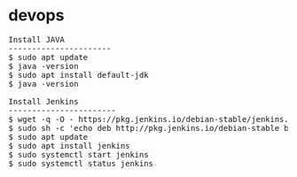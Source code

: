 # devops
<pre>
Install JAVA
----------------------
$ sudo apt update
$ java -version 
$ sudo apt install default-jdk
$ java -version 

Install Jenkins 
-----------------------
$ wget -q -O - https://pkg.jenkins.io/debian-stable/jenkins.io.key | sudo apt-key add -
$ sudo sh -c 'echo deb http://pkg.jenkins.io/debian-stable binary/ > /etc/apt/sources.list.d/jenkins.list'
$ sudo apt update
$ sudo apt install jenkins
$ sudo systemctl start jenkins
$ sudo systemctl status jenkins
</pre>
